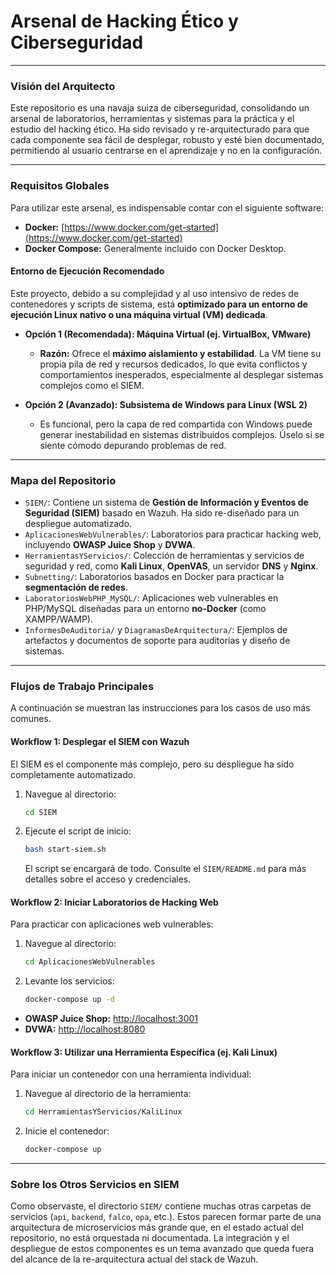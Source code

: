 # Arsenal de Hacking Ético y Ciberseguridad

---

### Visión del Arquitecto

Este repositorio es una navaja suiza de ciberseguridad, consolidando un arsenal de laboratorios, herramientas y sistemas para la práctica y el estudio del hacking ético. Ha sido revisado y re-arquitecturado para que cada componente sea fácil de desplegar, robusto y esté bien documentado, permitiendo al usuario centrarse en el aprendizaje y no en la configuración.

---

### Requisitos Globales

Para utilizar este arsenal, es indispensable contar con el siguiente software:

- **Docker:** [https://www.docker.com/get-started](https://www.docker.com/get-started)
- **Docker Compose:** Generalmente incluido con Docker Desktop.

#### Entorno de Ejecución Recomendado

Este proyecto, debido a su complejidad y al uso intensivo de redes de contenedores y scripts de sistema, está **optimizado para un entorno de ejecución Linux nativo o una máquina virtual (VM) dedicada**.

- **Opción 1 (Recomendada): Máquina Virtual (ej. VirtualBox, VMware)**
  - **Razón:** Ofrece el **máximo aislamiento y estabilidad**. La VM tiene su propia pila de red y recursos dedicados, lo que evita conflictos y comportamientos inesperados, especialmente al desplegar sistemas complejos como el SIEM.

- **Opción 2 (Avanzado): Subsistema de Windows para Linux (WSL 2)**
  - Es funcional, pero la capa de red compartida con Windows puede generar inestabilidad en sistemas distribuidos complejos. Úselo si se siente cómodo depurando problemas de red.

---

### Mapa del Repositorio

- `SIEM/`: Contiene un sistema de **Gestión de Información y Eventos de Seguridad (SIEM)** basado en Wazuh. Ha sido re-diseñado para un despliegue automatizado.
- `AplicacionesWebVulnerables/`: Laboratorios para practicar hacking web, incluyendo **OWASP Juice Shop** y **DVWA**.
- `HerramientasYServicios/`: Colección de herramientas y servicios de seguridad y red, como **Kali Linux**, **OpenVAS**, un servidor **DNS** y **Nginx**.
- `Subnetting/`: Laboratorios basados en Docker para practicar la **segmentación de redes**.
- `LaboratoriosWebPHP_MySQL/`: Aplicaciones web vulnerables en PHP/MySQL diseñadas para un entorno **no-Docker** (como XAMPP/WAMP).
- `InformesDeAuditoria/` y `DiagramasDeArquitectura/`: Ejemplos de artefactos y documentos de soporte para auditorías y diseño de sistemas.

---

### Flujos de Trabajo Principales

A continuación se muestran las instrucciones para los casos de uso más comunes.

#### Workflow 1: Desplegar el SIEM con Wazuh

El SIEM es el componente más complejo, pero su despliegue ha sido completamente automatizado.

1.  Navegue al directorio:
    ```bash
    cd SIEM
    ```
2.  Ejecute el script de inicio:
    ```bash
    bash start-siem.sh
    ```
    El script se encargará de todo. Consulte el `SIEM/README.md` para más detalles sobre el acceso y credenciales.

#### Workflow 2: Iniciar Laboratorios de Hacking Web

Para practicar con aplicaciones web vulnerables:

1.  Navegue al directorio:
    ```bash
    cd AplicacionesWebVulnerables
    ```
2.  Levante los servicios:
    ```bash
    docker-compose up -d
    ```
- **OWASP Juice Shop:** [http://localhost:3001](http://localhost:3001)
- **DVWA:** [http://localhost:8080](http://localhost:8080)

#### Workflow 3: Utilizar una Herramienta Específica (ej. Kali Linux)

Para iniciar un contenedor con una herramienta individual:

1.  Navegue al directorio de la herramienta:
    ```bash
    cd HerramientasYServicios/KaliLinux
    ```
2.  Inicie el contenedor:
    ```bash
    docker-compose up
    ```

---

### Sobre los Otros Servicios en SIEM

Como observaste, el directorio `SIEM/` contiene muchas otras carpetas de servicios (`api`, `backend`, `falco`, `opa`, etc.). Estos parecen formar parte de una arquitectura de microservicios más grande que, en el estado actual del repositorio, no está orquestada ni documentada. La integración y el despliegue de estos componentes es un tema avanzado que queda fuera del alcance de la re-arquitectura actual del stack de Wazuh.
